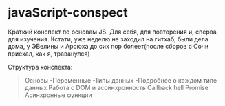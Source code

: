 # javaScript-conspect
Краткий конспект по основам JS. Для себя, для повторения и, сперва, для изучения. Кстати, уже неделю не заходил на гитхаб, были дела дома, у ЭВелины и Арсюха до сих пор болеет(после сборов с Сочи приехал, как я, траванулся)

Структура конспекта:
>Основы
  -Переменные
  -Типы данных
  -Подробнее о каждом типе данных
>Работа с DOM и ассинхронность
>Callback hell
>Promise
>Асинхронные функции
